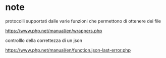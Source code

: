 # note

protocolli supportati dalle varie funzioni che permettono di ottenere dei file

https://www.php.net/manual/en/wrappers.php

controlllo della correttezza di un json

https://www.php.net/manual/en/function.json-last-error.php


